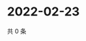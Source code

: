 # 2022-02-23

共 0 条

<!-- BEGIN WEIBO -->
<!-- 最后更新时间 Wed Feb 23 2022 03:11:25 GMT+0800 (China Standard Time) -->

<!-- END WEIBO -->
